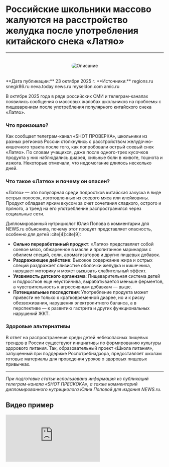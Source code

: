 # Российские школьники массово жалуются на расстройство желудка после употребления китайского снека «Латяо»
---
<div style="text-align: center; margin: 2rem 0;">
    <img src="https://basket-15.wbbasket.ru/vol2384/part238425/238425393/images/big/1.webp" 
         alt="Описание" 
         style="max-width: 100%; height: auto; border-radius: 8px;">
</div>
**Дата публикации:** 23 октября 2025 г.
**Источники:** regions.ru  snegir86.ru  neva.today  news.ru  myseldon.com  amic.ru

В октябре 2025 года в ряде российских СМИ и телеграм-каналах появились сообщения о массовых жалобах школьников на проблемы с пищеварением после употребления популярного китайского снека «Латяо».

### Что произошло?

Как сообщает телеграм-канал «SHOT ПРОВЕРКА», школьники из разных регионов России столкнулись с расстройством желудочно-кишечного тракта после того, как попробовали острый соевый снек «Латяо». По словам учащихся, даже после одного-трех кусочков продукта у них наблюдались диарея, сильные боли в животе, тошнота и изжога. Некоторые отмечали, что недомогание длилось несколько дней.

### Что такое «Латяо» и почему он опасен?

«Латяо» — это популярная среди подростков китайская закуска в виде острых полосок, изготовленных из соевого мяса или клейковины. Продукт обладает ярким вкусом за счет сочетания сладкого, острого и пряного, а тренд на его употребление распространился через социальные сети.

Дипломированный нутрициолог Юлия Попова в комментарии для NEWS.ru объяснила, почему этот продукт представляет опасность, особенно для детей :cite[4]:cite[9]:

*   **Сильно переработанный продукт**: «Латяо» представляет собой соевое мясо, обжаренное в масле и пропитанное маринадом с обилием специй, соли, ароматизаторов и других пищевых добавок.
*   **Раздражающее действие**: Высокое содержание жира и острых специй раздражает слизистые оболочки желудка и кишечника, нарушает моторику и может вызывать слабительный эффект.
*   **Уязвимость детского организма**: Пищеварительная система детей и подростков еще неустойчива, вырабатывается меньше ферментов, а чувствительность к агрессивным добавкам — выше.
*   **Потенциальные последствия**: Употребление продукта может привести не только к кратковременной диарее, но и к риску обезвоживания, нарушения электролитного баланса, а в перспективе — к развитию гастрита и других функциональных нарушений ЖКТ.

### Здоровые альтернативы

В ответ на распространение среди детей небезопасных пищевых трендов в России существуют инициативы по формированию культуры здорового питания. Так, образовательный проект «Школа питания», запущенный при поддержке Роспотребнадзора, предоставляет школам готовые материалы для проведения уроков о здоровых пищевых привычках.

***
*При подготовке статьи использована информация из публикаций телеграм-канала «SHOT ПРECKOKA», а также комментарий дипломированного нутрициолога Юлии Поповой для издания NEWS.ru.*

## Видео пример
<div class="video-container">
    <iframe 
        src="https://drive.google.com/file/d/1B8Eol3OWbF4s1QV4k4s3IbqsTfwBPBon/preview" 
        frameborder="0" 
        allowfullscreen
        scrolling="no">
    </iframe>
</div>

























